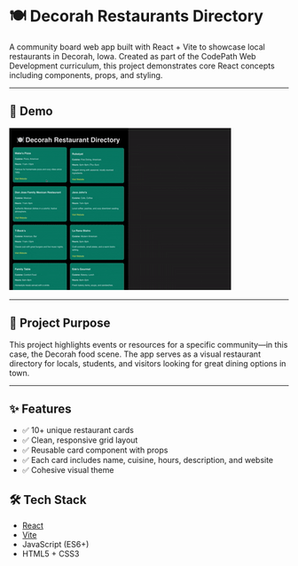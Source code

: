 # 🍽️ Decorah Restaurants Directory

A community board web app built with React + Vite to showcase local restaurants in Decorah, Iowa. Created as part of the CodePath Web Development curriculum, this project demonstrates core React concepts including components, props, and styling.

---

## 🎥 Demo

![App Demo](./deco-board-demo.gif)

<!-- Replace `demo.gif` with your GIF or video file. For video, use something like:
[Watch Demo on YouTube](https://youtu.be/YOUR_VIDEO_LINK) -->

---

## 🧠 Project Purpose

This project highlights events or resources for a specific community—in this case, the Decorah food scene. The app serves as a visual restaurant directory for locals, students, and visitors looking for great dining options in town.

---

## ✨ Features

- ✅ 10+ unique restaurant cards
- ✅ Clean, responsive grid layout
- ✅ Reusable card component with props
- ✅ Each card includes name, cuisine, hours, description, and website
- ✅ Cohesive visual theme

## 🛠 Tech Stack

- [React](https://reactjs.org/)
- [Vite](https://vitejs.dev/)
- JavaScript (ES6+)
- HTML5 + CSS3
